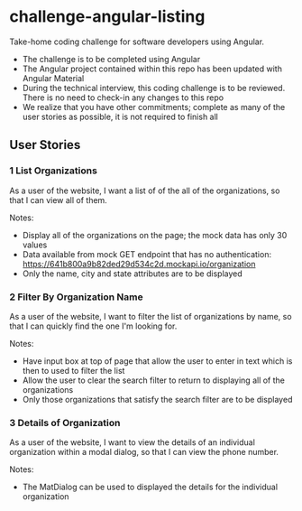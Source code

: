 # challenge-angular-listing
Take-home coding challenge for software developers using Angular.

- The challenge is to be completed using Angular
- The Angular project contained within this repo has been updated with Angular Material
- During the technical interview, this coding challenge is to be reviewed. There is no need to check-in any changes to this repo
- We realize that you have other commitments; complete as many of the user stories as possible, it is not required to finish all


## User Stories
### 1 List Organizations
As a user of the website, I want a list of of the all of the organizations, so that I can view all of them.
  
Notes:
- Display all of the organizations on the page; the mock data has only 30 values
- Data available from mock GET endpoint that has no authentication: https://641b800a9b82ded29d534c2d.mockapi.io/organization  
- Only the name, city and state attributes are to be displayed

### 2 Filter By Organization Name
As a user of the website, I want to filter the list of organizations by name, so that I can quickly find the one I'm looking for.
  
Notes:
- Have input box at top of page that allow the user to enter in text which is then to used to filter the list
- Allow the user to clear the search filter to return to displaying all of the organizations
- Only those organizations that satisfy the search filter are to be displayed

### 3 Details of Organization
As a user of the website, I want to view the details of an individual organization within a modal dialog, so that I can view the phone number.

Notes:
- The MatDialog can be used to displayed the details for the individual organization
